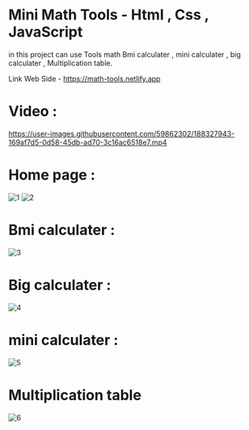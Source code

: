 # Mini Math Tools - Html , Css , JavaScript
 
in this project can use Tools math Bmi calculater , mini calculater , big calculater , Multiplication table.
 
Link Web Side - https://math-tools.netlify.app


# Video :

https://user-images.githubusercontent.com/59862302/188327943-169af7d5-0d58-45db-ad70-3c16ac6518e7.mp4

# Home page :

![1](https://user-images.githubusercontent.com/59862302/188327957-61cff0ef-cedd-468c-b4c1-373e0767f962.jpg)
![2](https://user-images.githubusercontent.com/59862302/188327960-f80f311d-ced5-4bb8-80ed-359313f0faba.jpg)

# Bmi calculater :
![3](https://user-images.githubusercontent.com/59862302/188327978-b447015a-1308-42ca-b376-b8f499db54df.jpg)


# Big calculater :
![4](https://user-images.githubusercontent.com/59862302/188327998-0a060104-429f-4c2d-a29d-5995940f49e8.jpg)

# mini calculater :
![5](https://user-images.githubusercontent.com/59862302/188328007-e57b356d-bc49-42bb-9a3d-fa4e589b8508.jpg)

# Multiplication table
![6](https://user-images.githubusercontent.com/59862302/188328013-1b47abd2-ed97-4684-9d40-ba2ca271506d.jpg)
